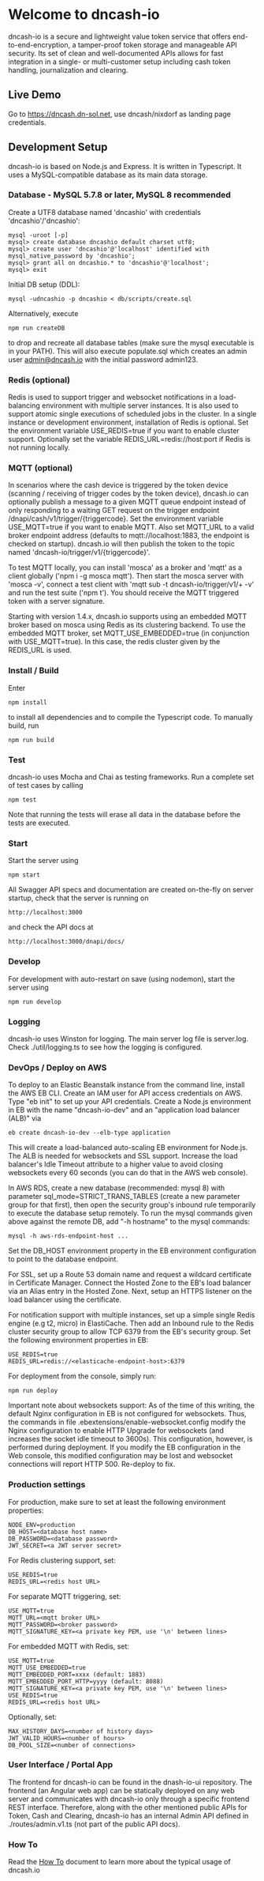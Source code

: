 # Welcome to dncash-io
dncash-io is a secure and lightweight value token service that offers end-to-end-encryption, a tamper-proof token storage and manageable API security. Its set of clean and well-documented APIs allows for fast integration in a single- or multi-customer setup including cash token handling, journalization and clearing.

## Live Demo

Go to https://dncash.dn-sol.net, use dncash/nixdorf as landing page credentials.

## Development Setup

dncash-io is based on Node.js and Express. It is written in Typescript. It uses a MySQL-compatible database as its main data storage.

### Database - MySQL 5.7.8 or later, MySQL 8 recommended

Create a UTF8 database named 'dncashio' with credentials 'dncashio'/'dncashio':

    mysql -uroot [-p]
    mysql> create database dncashio default charset utf8;
    mysql> create user 'dncashio'@'localhost' identified with mysql_native_password by 'dncashio';
    mysql> grant all on dncashio.* to 'dncashio'@'localhost';
    mysql> exit
    
Initial DB setup (DDL):
    
    mysql -udncashio -p dncashio < db/scripts/create.sql

Alternatively, execute

    npm run createDB

to drop and recreate all database tables (make sure the mysql executable is in your PATH). This will also execute populate.sql which creates an admin user admin@dncash.io with the initial password admin123.

### Redis (optional)

Redis is used to support trigger and websocket notifications in a load-balancing environment with multiple server instances. It is also used to support atomic single executions of scheduled jobs in the cluster. In a single instance or development environment, installation of Redis is optional. Set the environment variable USE\_REDIS=true if you want to enable cluster support. Optionally set the variable REDIS\_URL=redis://host:port if Redis is not running locally.

### MQTT (optional)

In scenarios where the cash device is triggered by the token device (scanning / receiving of trigger codes by the token device), dncash.io can optionally publish a message to a given MQTT queue endpoint instead of only responding to a waiting GET request on the trigger endpoint /dnapi/cash/v1/trigger/{triggercode}. Set the environment variable USE\_MQTT=true if you want to enable MQTT. Also set MQTT\_URL to a valid broker endpoint address (defaults to mqtt://localhost:1883, the endpoint is checked on startup). dncash.io will then publish the token to the topic named 'dncash-io/trigger/v1/{triggercode}'.

To test MQTT locally, you can install 'mosca' as a broker and 'mqtt' as a client globally ('npm i -g mosca mqtt'). Then start the mosca server with 'mosca -v', connect a test client with 'mqtt sub -t dncash-io/trigger/v1/+ -v' and run the test suite ('npm t'). You should receive the MQTT triggered token with a server signature.

Starting with version 1.4.x, dncash.io supports using an embedded MQTT broker based on mosca using Redis as its clustering backend. To use the embedded MQTT broker, set
MQTT\_USE\_EMBEDDED=true (in conjunction with USE\_MQTT=true). In this case, the redis cluster given by the REDIS_URL is used.

### Install / Build

Enter

    npm install
    
to install all dependencies and to compile the Typescript code. To manually build, run

    npm run build

### Test

dncash-io uses Mocha and Chai as testing frameworks. Run a complete set of test cases by calling

    npm test

Note that running the tests will erase all data in the database before the tests are executed.

### Start

Start the server using

    npm start

All Swagger API specs and documentation are created on-the-fly on server startup, check that the server is running on

    http://localhost:3000
    
and check the API docs at

    http://localhost:3000/dnapi/docs/
    
### Develop

For development with auto-restart on save (using nodemon), start the server using

    npm run develop

### Logging

dncash-io uses Winston for logging. The main server log file is server.log. Check ./util/logging.ts to see how the logging is configured.

### DevOps / Deploy on AWS

To deploy to an Elastic Beanstalk instance from the command line, install the AWS EB CLI. Create an IAM user for API access credentials on AWS. Type "eb init" to set up your API credentials. Create a Node.js environment in EB with the name "dncash-io-dev" and an "application load balancer (ALB)" via

    eb create dncash-io-dev --elb-type application

This will create a load-balanced auto-scaling EB environment for Node.js. The ALB is needed for websockets and SSL support. Increase the load balancer's Idle Timeout attribute to a higher value to avoid closing websockets every 60 seconds (you can do that in the AWS web console).

In AWS RDS, create a new database (recommended: mysql 8) with parameter sql_mode=STRICT_TRANS_TABLES (create a new parameter group for that first), then open the security group's inbound rule temporarily to execute the database setup remotely. To run the mysql commands given above against the remote DB, add "-h hostname" to the mysql commands:

    mysql -h aws-rds-endpoint-host ...

Set the DB_HOST environment property in the EB environment configuration to point to the database endpoint.

For SSL, set up a Route 53 domain name and request a wildcard certificate in Certificate Manager. Connect the Hosted Zone to the EB's load balancer via an Alias entry in the Hosted Zone. Next, setup an HTTPS listener on the load balancer using the certificate.

For notification support with multiple instances, set up a simple single Redis engine (e.g t2, micro) in ElastiCache. Then add an Inbound rule to the Redis cluster security group to allow TCP 6379 from the EB's security group. Set the following environment properties in EB:

    USE_REDIS=true
    REDIS_URL=redis://<elasticache-endpoint-host>:6379

For deployment from the console, simply run:

    npm run deploy

Important note about websockets support: As of the time of this writing, the default Nginx configuration in EB is not configured for websockets. Thus, the commands in file .ebextensions/enable-websocket.config modify the Nginx configuration to enable HTTP Upgrade for websockets (and increases the socket idle timeout to 3600s). This configuration, however, is performed during deployment. If you modify the EB configuration in the Web console, this modified configuration may be lost and websocket connections will report HTTP 500. Re-deploy to fix.

### Production settings

For production, make sure to set at least the following environment properties:

    NODE_ENV=production
    DB_HOST=<database host name>
    DB_PASSWORD=<database password>
    JWT_SECRET=<a JWT server secret>

For Redis clustering support, set:

    USE_REDIS=true
    REDIS_URL=<redis host URL>

For separate MQTT triggering, set:

    USE_MQTT=true
    MQTT_URL=<mqtt broker URL>
    MQTT_PASSWORD=<broker password>
    MQTT_SIGNATURE_KEY=<a private key PEM, use '\n' between lines>

For embedded MQTT with Redis, set:

    USE_MQTT=true
    MQTT_USE_EMBEDDED=true
    MQTT_EMBEDDED_PORT=xxxx (default: 1883)
    MQTT_EMBEDDED_PORT_HTTP=yyyy (default: 8088)
    MQTT_SIGNATURE_KEY=<a private key PEM, use '\n' between lines>
    USE_REDIS=true
    REDIS_URL=<redis host URL>

Optionally, set:

    MAX_HISTORY_DAYS=<number of history days>
    JWT_VALID_HOURS=<number of hours>
    DB_POOL_SIZE=<number of connections>

### User Interface / Portal App

The frontend for dncash-io can be found in the dnash-io-ui repository. The frontend (an Angular web app) can be statically deployed on any web server and communicates with dncash-io only through a specific frontend REST interface. Therefore, along with the other mentioned public APIs for Token, Cash and Clearing, dncash-io has an internal Admin API defined in ./routes/admin.v1.ts (not part of the public API docs).

### How To

Read the [How To](./HOWTO.md) document to learn more about the typical usage of dncash.io
